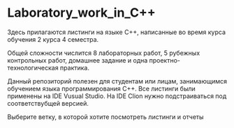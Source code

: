 # Laboratory_work_in_C++
Здесь прилагаются листинги на языке С++, написанные во время курса обучения 2 курса 4 семестра. 

Общей сложности числится 8 лабораторных работ, 5 рубежных контрольных работ, домашнее задание и одна проектно-технологическая практика.

Данный репозиторий полезен для студентам или лицам, занимающимся обучением языка программирования С++. Все листинги были применены на IDE Vusual Studio. 
На IDE Clion нужно подстраиваться под соответствубщей версией.

Выберите ветку, в которой хотите посмотреть листинги и отчеты
